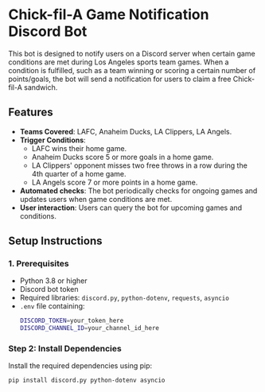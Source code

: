 # Chick-fil-A Game Notification Discord Bot

This bot is designed to notify users on a Discord server when certain game conditions are met during Los Angeles sports team games. When a condition is fulfilled, such as a team winning or scoring a certain number of points/goals, the bot will send a notification for users to claim a free Chick-fil-A sandwich.

## Features

- **Teams Covered**: LAFC, Anaheim Ducks, LA Clippers, LA Angels.
- **Trigger Conditions**:
  - LAFC wins their home game.
  - Anaheim Ducks score 5 or more goals in a home game.
  - LA Clippers' opponent misses two free throws in a row during the 4th quarter of a home game.
  - LA Angels score 7 or more points in a home game.
- **Automated checks**: The bot periodically checks for ongoing games and updates users when game conditions are met.
- **User interaction**: Users can query the bot for upcoming games and conditions.

## Setup Instructions

### 1. Prerequisites

- Python 3.8 or higher
- Discord bot token
- Required libraries: `discord.py`, `python-dotenv`, `requests`, `asyncio`
- `.env` file containing:
  ```bash
  DISCORD_TOKEN=your_token_here
  DISCORD_CHANNEL_ID=your_channel_id_here


### Step 2: Install Dependencies

Install the required dependencies using pip:

```bash
pip install discord.py python-dotenv asyncio

